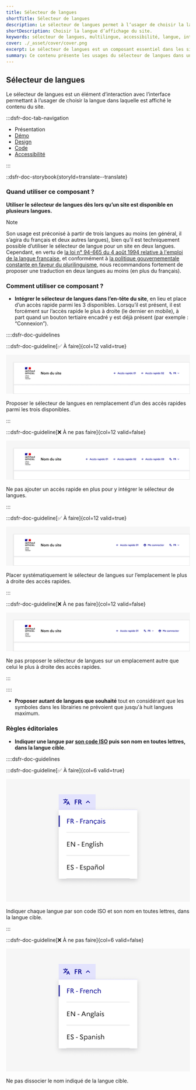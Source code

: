 ```yaml
---
title: Sélecteur de langues
shortTitle: Sélecteur de langues
description: Le sélecteur de langues permet à l’usager de choisir la langue d’affichage du site dans un environnement multilingue.
shortDescription: Choisir la langue d’affichage du site.
keywords: sélecteur de langues, multilingue, accessibilité, langue, interface, UX, design system, en-tête, code ISO, traduction
cover: ./_asset/cover/cover.png
excerpt: Le sélecteur de langues est un composant essentiel dans les sites multilingues. Il permet à l’usager de basculer entre différentes langues tout en respectant les bonnes pratiques d’affichage et de positionnement.
summary: Ce contenu présente les usages du sélecteur de langues dans un site disponible en plusieurs langues. Il précise son positionnement recommandé dans l’interface, généralement dans l’en-tête en tant qu’accès rapide, ainsi que les règles éditoriales à respecter pour nommer les langues avec clarté. Il rappelle également les recommandations juridiques liées à l’affichage du français. Ce guide est destiné aux concepteurs de sites publics ou multilingues qui souhaitent garantir une navigation fluide, cohérente et conforme aux bonnes pratiques.
---
```


## Sélecteur de langues

Le sélecteur de langues est un élément d’interaction avec l’interface permettant à l’usager de choisir la langue dans laquelle est affiché le contenu du site.

:::dsfr-doc-tab-navigation

- Présentation
- [Démo](./demo/index.md)
- [Design](./design/index.md)
- [Code](./code/index.md)
- [Accessibilité](./accessibility/index.md)

:::

::dsfr-doc-storybook{storyId=translate--translate}

### Quand utiliser ce composant ?

**Utiliser le sélecteur de langues dès lors qu’un site est disponible en plusieurs langues.**

> [!NOTE]
> Son usage est préconisé à partir de trois langues au moins (en général, il s’agira du français et deux autres langues), bien qu’il est techniquement possible d’utiliser le sélecteur de langue pour un site en deux langues.
Cependant, en vertu de [la loi n° 94-665 du 4 août 1994 relative à l'emploi de la langue française](https://www.legifrance.gouv.fr/loda/id/JORFTEXT000000349929/2022-06-17/), et conformément à [la politique gouvernementale constante en faveur du plurilinguisme](https://www.legifrance.gouv.fr/jorf/id/JORFTEXT000000411109), nous recommandons fortement de proposer une traduction en deux langues au moins (en plus du français).

### Comment utiliser ce composant ?

- **Intégrer le sélecteur de langues dans l’en-tête du site**, en lieu et place d’un accès rapide parmi les 3 disponibles. Lorsqu’il est présent, il est forcément sur l’accès rapide le plus à droite (le dernier en mobile), à part quand un bouton tertiaire encadré y est déjà présent (par exemple : “Connexion”).

::::dsfr-doc-guidelines

:::dsfr-doc-guideline[✅ À faire]{col=12 valid=true}

![](./_asset/use/do-1.png)

Proposer le sélecteur de langues en remplacement d’un des accès rapides parmi les trois disponibles.

:::

:::dsfr-doc-guideline[❌ À ne pas faire]{col=12 valid=false}

![](./_asset/use/dont-1.png)

Ne pas ajouter un accès rapide en plus pour y intégrer le sélecteur de langues.

:::

:::dsfr-doc-guideline[✅ À faire]{col=12 valid=true}

![](./_asset/use/do-2.png)

Placer systématiquement le sélecteur de langues sur l’emplacement le plus à droite des accès rapides.

:::

:::dsfr-doc-guideline[❌ À ne pas faire]{col=12 valid=false}

![](./_asset/use/dont-2.png)

Ne pas proposer le sélecteur de langues sur un emplacement autre que celui le plus à droite des accès rapides.

:::

::::

- **Proposer autant de langues que souhaité** tout en considérant que les symboles dans les librairies ne prévoient que jusqu'à huit langues maximum.

### Règles éditoriales

- **Indiquer une langue par [son code ISO](https://fr.wikipedia.org/wiki/Liste_des_codes_ISO_639-1) puis son nom en toutes lettres, dans la langue cible**.

::::dsfr-doc-guidelines

:::dsfr-doc-guideline[✅ À faire]{col=6 valid=true}

![](./_asset/edit/do-1.png)

Indiquer chaque langue par son code ISO et son nom en toutes lettres, dans la langue cible.

:::

:::dsfr-doc-guideline[❌ À ne pas faire]{col=6 valid=false}

![](./_asset/edit/dont-1.png)

Ne pas dissocier le nom indiqué de la langue cible.